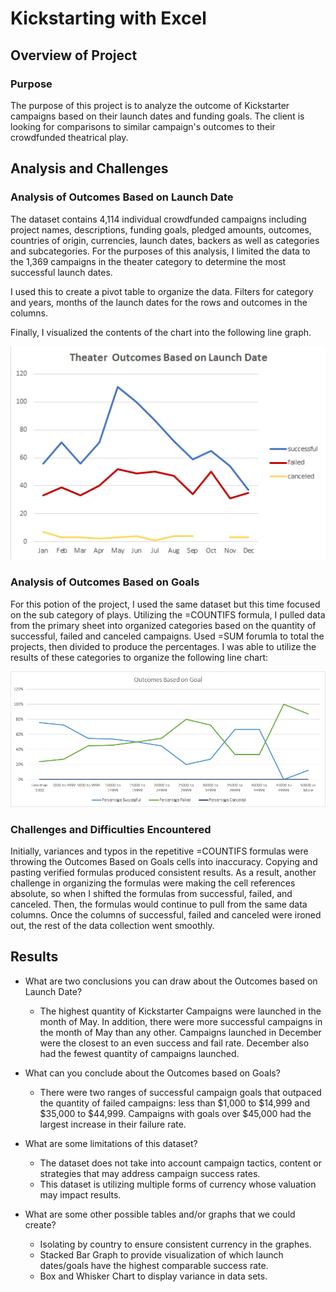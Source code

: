 # Kickstarting with Excel

## Overview of Project

### Purpose
The purpose of this project is to analyze the outcome of Kickstarter campaigns based on their launch dates and funding goals. The client is looking for comparisons to similar campaign's outcomes to their crowdfunded theatrical play.

## Analysis and Challenges

### Analysis of Outcomes Based on Launch Date

The dataset contains 4,114 individual crowdfunded campaigns including project names, descriptions, funding goals, pledged amounts, outcomes, countries of origin, currencies, launch dates, backers as well as categories and subcategories. For the purposes of this analysis, I limited the data to the 1,369 campaigns in the theater category to determine the most successful launch dates.

I used this to create a pivot table to organize the data. Filters for category and years, months of the launch dates for the rows and outcomes in the columns.  

Finally, I visualized the contents of the chart into the following line graph.

![This is an image](https://github.com/aaron-ardell/kickstarter_analysis/blob/main/Resources/Theater_Outcomes_vs_Launch.png)

### Analysis of Outcomes Based on Goals

For this potion of the project, I used the same dataset but this time focused on the sub category of plays. Utilizing the =COUNTIFS formula, I pulled data from the primary sheet into organized categories based on the quantity of successful, failed and canceled campaigns. Used =SUM forumla to total the projects, then divided to produce the percentages. I was able to utilize the results of these categories to organize the following line chart:

![This is an image](https://github.com/aaron-ardell/kickstarter_analysis/blob/main/Resources/Outcomes_vs_Goals.png)


### Challenges and Difficulties Encountered


Initially, variances and typos in the repetitive =COUNTIFS formulas were throwing the Outcomes Based on Goals cells into inaccuracy. Copying and pasting verified formulas produced consistent results. As a result, another challenge in organizing the formulas were making the cell references absolute, so when I shifted the formulas from successful, failed, and canceled. Then, the formulas would continue to pull from the same data columns. Once the columns of successful, failed and canceled were ironed out, the rest of the data collection went smoothly.    

## Results

- What are two conclusions you can draw about the Outcomes based on Launch Date?
  - The highest quantity of Kickstarter Campaigns were launched in the month of May. In addition, there were more successful campaigns in the month of May than any other. Campaigns launched in December were the closest to an even success and fail rate. December also had the fewest quantity of campaigns launched. 

- What can you conclude about the Outcomes based on Goals?
  - There were two ranges of successful campaign goals that outpaced the quantity of failed campaigns: less than $1,000 to $14,999 and $35,000 to $44,999. Campaigns with goals over $45,000 had the largest increase in their failure rate.

- What are some limitations of this dataset?
  - The dataset does not take into account campaign tactics, content or strategies that may address campaign success rates.
  - This dataset is utilizing multiple forms of currency whose valuation may impact results.

- What are some other possible tables and/or graphs that we could create?
  - Isolating by country to ensure consistent currency in the graphes.
  - Stacked Bar Graph to provide visualization of which launch dates/goals have the highest comparable success rate.
  - Box and Whisker Chart to display variance in data sets.
